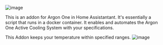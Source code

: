 ![image](https://raw.githubusercontent.com/adamoutler/HassOSArgonOneAddon/main/gitResources/activecooling.jpg)

This is an addon for Argon One in Home Assistantant.  It's essentially a script that runs in a docker container.  It enables and automates the Argon One Active Cooling System with your specifications.<br>

This Addon keeps your temperature within specified ranges. 
![image](https://raw.githubusercontent.com/adamoutler/HassOSArgonOneAddon/main/gitResources/FanRangeExplaination.png)<br>


